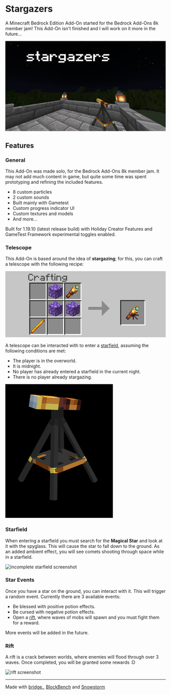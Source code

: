 # Stargazers

A Minecraft Bedrock Edition Add-On started for the Bedrock Add-Ons 8k member jam! This Add-On isn't finished and I will work on it more in the future...

![title](./images/main.png)

## Features

### General

This Add-On was made solo, for the Bedrock Add-Ons 8k member jam. It may not add much content in game, but quite some time was spent prototyping and refining the included features.

- 8 custom particles
- 2 custom sounds
- Built mainly with Gametest
- Custom progress indicator UI
- Custom textures and models
- And more...

Built for 1.19.10 (latest release build) with Holiday Creator Features and GameTest Framework experimental toggles enabled.

### Telescope

This Add-On is based around the idea of **stargazing**; for this, you can craft a telescope with the following recipe:

![telescope recipe screenshot](./images/telescope-recipe.png)

A telescope can be interacted with to enter a [starfield](#starfield), assuming the following conditions are met:

- The player is in the overworld.
- It is midnight.
- No player has already entered a starfield in the current night.
- There is no player already stargazing.

![telescope image](./images/telescope.png)

### Starfield

When entering a starfield you must search for the **Magical Star** and look at it with the spyglass. This will cause the star to fall down to the ground. As an added ambient effect, you will see comets shooting through space while in a starfield.

![incomplete starfield screenshot](./images/starfield.png)

### Star Events

Once you have a star on the ground, you can interact with it. This will trigger a random event. Currently there are 3 available events:

- Be blessed with positive potion effects.
- Be cursed with negative potion effects.
- Open a [rift](#rift), where waves of mobs will spawn and you must fight them for a reward.

More events will be added in the future.

### Rift

A rift is a crack between worlds, where enemies will flood through over 3 waves. Once completed, you will be granted some rewards :D

![rift screenshot](./images/rift.png)

---

Made with [bridge.](https://bridge-core.app/), [BlockBench](https://www.blockbench.net/) and [Snowstorm](https://snowstorm.app/)